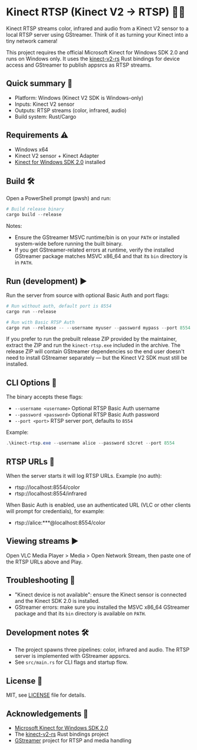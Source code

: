 # Kinect RTSP (Kinect V2 → RTSP) 🎥📡

Kinect RTSP streams color, infrared and audio from a Kinect V2 sensor to a local RTSP server using GStreamer. Think of it as turning your Kinect into a tiny network camera!

This project requires the official Microsoft Kinect for Windows SDK 2.0 and runs on Windows only. It uses the [kinect-v2-rs](https://github.com/wangfu91/kinect-v2-rs) Rust bindings for device access and GStreamer to publish appsrcs as RTSP streams.

## Quick summary 🚀
- Platform: Windows (Kinect V2 SDK is Windows-only) 
- Inputs: Kinect V2 sensor 
- Outputs: RTSP streams (color, infrared, audio)
- Build system: Rust/Cargo

## Requirements ⚠️
- Windows x64
- Kinect V2 sensor + Kinect Adapter
- [Kinect for Windows SDK 2.0](https://www.microsoft.com/en-us/download/details.aspx?id=44561) installed

## Build 🛠️
Open a PowerShell prompt (pwsh) and run:

```powershell
# Build release binary
cargo build --release
```

Notes:
- Ensure the GStreamer MSVC runtime/bin is on your `PATH` or installed system-wide before running the built binary. 
- If you get GStreamer-related errors at runtime, verify the installed GStreamer package matches MSVC x86_64 and that its `bin` directory is in `PATH`. 

## Run (development) ▶️
Run the server from source with optional Basic Auth and port flags:

```powershell
# Run without auth, default port is 8554
cargo run --release

# Run with Basic RTSP Auth
cargo run --release -- --username myuser --password mypass --port 8554
```

If you prefer to run the prebuilt release ZIP provided by the maintainer, extract the ZIP and run the `kinect-rtsp.exe` included in the archive. The release ZIP will contain GStreamer dependencies so the end user doesn't need to install GStreamer separately — but the Kinect V2 SDK must still be installed. 

## CLI Options 🔧
The binary accepts these flags:

- `--username <username>`  Optional RTSP Basic Auth username 
- `--password <password>`  Optional RTSP Basic Auth password 
- `--port <port>`          RTSP server port, defaults to `8554` 

Example:

```powershell
.\kinect-rtsp.exe --username alice --password s3cret --port 8554
```

## RTSP URLs 📡
When the server starts it will log RTSP URLs. Example (no auth):

- rtsp://localhost:8554/color
- rtsp://localhost:8554/infrared

When Basic Auth is enabled, use an authenticated URL (VLC or other clients will prompt for credentials), for example:

- rtsp://alice:***@localhost:8554/color 

## Viewing streams ▶️
Open VLC Media Player > Media > Open Network Stream, then paste one of the RTSP URLs above and Play. 

## Troubleshooting 🧰
- "Kinect device is not available": ensure the Kinect sensor is connected and the Kinect SDK 2.0 is installed. 
- GStreamer errors: make sure you installed the MSVC x86_64 GStreamer package and that its `bin` directory is available on `PATH`. 

## Development notes 🛠️
- The project spawns three pipelines: color, infrared and audio. The RTSP server is implemented with GStreamer appsrcs. 
- See `src/main.rs` for CLI flags and startup flow. 

## License 🧾
MIT, see [LICENSE](./LICENSE) file for details.

## Acknowledgements 🙏
- [Microsoft Kinect for Windows SDK 2.0](https://www.microsoft.com/en-us/download/details.aspx?id=44561)
- The [kinect-v2-rs](https://github.com/wangfu91/kinect-v2-rs) Rust bindings project 
- [GStreamer](https://gstreamer.freedesktop.org/) project for RTSP and media handling

